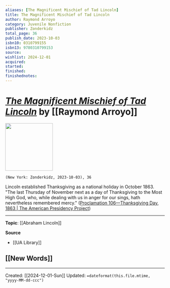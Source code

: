 ```yaml
---
aliases: [The Magnificent Mischief of Tad Lincoln]
title: The Magnificent Mischief of Tad Lincoln
author: Raymond Arroyo
category: Juvenile Nonfiction
publisher: Zonderkidz
total_page: 36
publish_date: 2023-10-03
isbn10: 0310799155
isbn13: 9780310799153
source: 
wishlist: 2024-12-01
acquired: 
started: 
finished: 
finishednotes: 
---
```

# *[The Magnificent Mischief of Tad Lincoln]()* by [[Raymond Arroyo]]

<img src="http://books.google.com/books/content?id=cZy0EAAAQBAJ&printsec=frontcover&img=1&zoom=1&edge=curl&source=gbs_api" width=150>

`(New York: Zonderkidz, 2023-10-03), 36`

Lincoln established Thanksgiving as a national holiday in October 1863. "The last Thursday of November next as a day of Thanksgiving to the Most High God, who, while dealing with us in anger for our sings, hath nevertheless remembered mercy." ([Proclamation 106—Thanksgiving Day, 1863 | The American Presidency Project](https://www.presidency.ucsb.edu/documents/proclamation-106-thanksgiving-day-1863))

--- 
**Topic**: [[Abraham Lincoln]]

**Source**
- [[UA Library]]
 
**[[New Words]]**
- 

---
Created: [[2024-12-01-Sun]]
Updated: `=dateformat(this.file.mtime, "yyyy-MM-dd-ccc")`